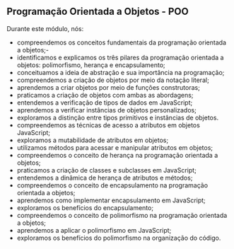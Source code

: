 ## Programação Orientada a Objetos - POO

Durante este módulo, nós:

- compreendemos os conceitos fundamentais da programação orientada a objetos;-
- identificamos e explicamos os três pilares da programação orientada a objetos: polimorfismo, herança e encapsulamento;
- conceituamos a ideia de abstração e sua importância na programação;
- compreendemos a criação de objetos por meio da notação literal;
- aprendemos a criar objetos por meio de funções construtoras;
- praticamos a criação de objetos com ambas as abordagens;
- entendemos a verificação de tipos de dados em JavaScript;
- aprendemos a verificar instâncias de objetos personalizados;
- exploramos a distinção entre tipos primitivos e instâncias de objetos.
- compreendemos as técnicas de acesso a atributos em objetos JavaScript;
- exploramos a mutabilidade de atributos em objetos;
- utilizamos métodos para acessar e manipular atributos em objetos;
- compreendemos o conceito de herança na programação orientada a objetos;
- praticamos a criação de classes e subclasses em JavaScript;
- entendemos a dinâmica de herança de atributos e métodos;
- compreendemos o conceito de encapsulamento na programação orientada a objetos;
- aprendemos como implementar encapsulamento em JavaScript;
- exploramos os benefícios do encapsulamento;
- compreendemos o conceito de polimorfismo na programação orientada a objetos;
- aprendemos a aplicar o polimorfismo em JavaScript;
- exploramos os benefícios do polimorfismo na organização do código.

